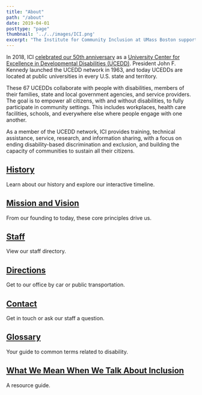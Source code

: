 ```yaml
---
title: "About"
path: "/about"
date: 2019-04-01
posttype: "page"
thumbnail: '../../images/ICI.png'
excerpt: "The Institute for Community Inclusion at UMass Boston supports the rights of children and adults with disabilities to participate in all aspects of society. As practitioners, researchers, and teachers, we form partnerships with individuals, families, and service agencies. Together we advocate for personal choice, self-determination, and social and economic justice."
---
```




<p> In 2018, ICI <a href="http://50.communityinclusion.org/">celebrated our 50th anniversary</a> as a <a href="https://www.aucd.org/template/index.cfm">University Center for Excellence in Developmental Disabilities (UCEDD)</a>. President John F. Kennedy launched the UCEDD network in 1963, and today UCEDDs are located at public universities in every U.S. state and territory. </p>
<p>These 67 UCEDDs collaborate with people with disabilities, members of their families, state and local government agencies, and service providers. The goal is to empower all citizens, with and without disabilities, to fully participate in community settings. This includes workplaces, health care facilities, schools, and everywhere else where people engage with one another.</p> 
<p>As a member of the UCEDD network, ICI provides training, technical assistance, service, research, and information sharing, with a focus on ending disability-based discrimination and exclusion, and building the capacity of communities to sustain all their citizens.</p>

</div>


<div class="flex-l  center">

<article class="card w-33-l">
<div class="flex flex-column flex-row-ns">
<div class="w-100">
 <a class="link dt w-100 mt2 dark-blue" href="/about/history">
<h2 class="fw1 mt0 lh-copy bb bw2">History</h2>
</a>
<p class="f6 f5-l mt0 lh-copy">Learn about our history and explore our interactive timeline.</p>   
</div>
</div>
</article>

<article class="card w-33-l">
<div class="flex flex-column flex-row-ns">
<div class="w-100">
<a href="/about/mission" class="link dt w-100 mt2 dark-blue">
<h2 class="fw1 mt0 lh-copy bb bw2">Mission and Vision</h2>
</a>
<p class="f6 f5-l mt0 lh-copy">From our founding to today, these core principles drive us.</p>  
</div>
</div>
</article>

<article class="card w-33-l">
<div class="flex flex-column flex-row-ns">
<div class="w-100">
<a class="link dt w-100 mt2 dark-blue" href="/about/staff-directory">
<h2 class="fw1 mt0 lh-copy bb bw2">Staff</h2>
</a>
<p class="f6 f5-l mt0 lh-copy">View our staff directory.
</p> 
</div>
</div>
</article>

</div>

<div class="flex-l center">

<article class="card w-33-l">
<div class="flex flex-column flex-row-ns">
<div class="w-100">
        <a class="link dt w-100 mt2 dark-blue" href="/about/directions">
    <h2 class="fw1 mt0 bb bw2">Directions</h2>
       </a>
     <p class="f6 f5-l mt0 lh-copy">Get to our office by car or public transportation. </p>  
   </div>
  </div>
</article>

<article class="card w-33-l">
<div class="flex flex-column flex-row-ns">
<div class="w-100">
        <a class="link dt w-100 mt2 dark-blue" href="/about/contact">
    <h2 class="fw1 mt0 lh-copy bb bw2">Contact</h2>
       </a>
   <p class="f6 f5-l mt0 lh-copy">Get in touch or ask our staff a question. </p>
  </div>
  </div>
</article>

<article class="card w-33-l">
<div class="flex flex-column flex-row-ns">
<div class="w-100">
        <a class="link dt w-100 mt2 dark-blue" href="/about/glossary">
    <h2 class="fw1 mt0 lh-copy bb bw2">Glossary</h2>
       </a>
       <p class="f6 f5-l mt0 lh-copy">Your guide to common terms related to disability.</p> 
   </div>
  </div>
</article>
 
</div>


<div class="flex-l  center">

<article class="card w-33-l">
<div class="flex flex-column flex-row-ns">
<div class="w-100">
<a class="link dt w-100 mt2 dark-blue" href="/about/what-we-mean-when-we-talk-about-inclusion">
<h2 class="fw1 mt0 lh-copy bb bw2">What We Mean When We Talk About Inclusion</h2>
</a>
<p class="f6 f5-l mt0 lh-copy">A resource guide.</p>   
</div>
</div>
</article>


<article class="dn  w-33-l">
<div class="flex flex-column flex-row-ns">
<div class="w-100">
        <a class="link dt w-100 mt2 dark-blue" href="/about/glossary">
    <h2 class="fw1 mt0 lh-copy bb bw2"></h2>
       </a>
       <p class="f6 f5-l mt0 lh-copy"></p> 
   </div>
  </div>
</article>



<article class="dn  w-33-l">
<div class="flex flex-column flex-row-ns">
<div class="w-100">
        <a class="link dt w-100 mt2 dark-blue" href="/about/glossary">
    <h2 class="fw1 mt0 lh-copy bb bw2"> </h2>
       </a>
       <p class="f6 f5-l mt0 lh-copy"> </p> 
   </div>
  </div>
</article>

</div>